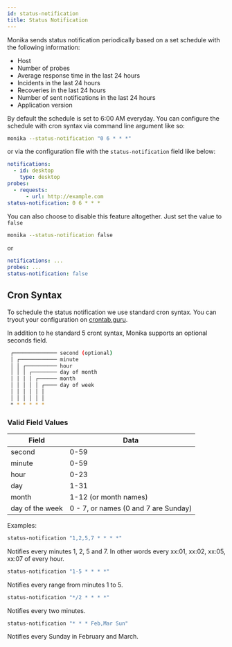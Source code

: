 ```yaml
---
id: status-notification
title: Status Notification
---
```


Monika sends status notification periodically based on a set schedule with the following information:

- Host
- Number of probes
- Average response time in the last 24 hours
- Incidents in the last 24 hours
- Recoveries in the last 24 hours
- Number of sent notifications in the last 24 hours
- Application version

By default the schedule is set to 6:00 AM everyday. You can configure the schedule with cron syntax via command line argument like so:

```bash
monika --status-notification "0 6 * * *"
```

or via the configuration file with the `status-notification` field like below:

```yml
notifications:
  - id: desktop
    type: desktop
probes:
  - requests:
      - url: http://example.com
status-notification: 0 6 * * *
```

You can also choose to disable this feature altogether. Just set the value to `false`

```bash
monika --status-notification false
```

or

```yml
notifications: ...
probes: ...
status-notification: false
```

## Cron Syntax

To schedule the status notification we use standard cron syntax. You can tryout your configuration on [crontab.guru](https://crontab.guru/).

In addition to he standard 5 cront syntax, Monika supports an optional seconds field.

```bash
 ┌────────────── second (optional)
 │ ┌──────────── minute
 │ │ ┌────────── hour
 │ │ │ ┌──────── day of month
 │ │ │ │ ┌────── month
 │ │ │ │ │ ┌──── day of week
 │ │ │ │ │ │
 │ │ │ │ │ │
 * * * * * *
```

### Valid Field Values

| Field           | Data                                 |
| --------------- | ------------------------------------ |
| second          | 0-59                                 |
| minute          | 0-59                                 |
| hour            | 0-23                                 |
| day             | 1-31                                 |
| month           | 1-12 (or month names)                |
| day of the week | 0 - 7, or names (0 and 7 are Sunday) |

Examples:

```bash
status-notification "1,2,5,7 * * * *"
```

Notifies every minutes 1, 2, 5 and 7. In other words every xx:01, xx:02, xx:05, xx:07 of every hour.

```bash
status-notification "1-5 * * * *"
```

Notifies every range from minutes 1 to 5.

```bash
status-notification "*/2 * * * *"
```

Notifies every two minutes.

```bash
status-notification "* * * Feb,Mar Sun"
```

Notifies every Sunday in February and March.
